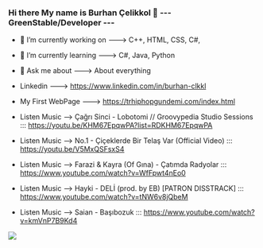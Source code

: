 ### Hi there My name is Burhan Çelikkol 👋      ---  GreenStable/Developer  ---

  - 🔭 I’m currently working on ---> C++, HTML, CSS, C#, 
  - 🌱 I’m currently learning   ---> C#, Java, Python
  - 💬 Ask me about             ---> About everything

  - Linkedin         ---> https://www.linkedin.com/in/burhan-clkkl
  - My First WebPage ---> https://trhiphopgundemi.com/index.html
 
  - Listen Music --> Çağrı Sinci - Lobotomi // Groovypedia Studio Sessions   ::: https://youtu.be/KHM67EpqwPA?list=RDKHM67EpqwPA
  - Listen Music --> No.1 - Çiçeklerde Bir Telaş Var (Official Video)        ::: https://youtu.be/V5MxQSFsxS4
  - Listen Music --> Farazi & Kayra (Of Gına) - Çatımda Radyolar             ::: https://www.youtube.com/watch?v=WfFpwt4nEo0
  - Listen Music --> Hayki - DELİ (prod. by EB) [PATRON DISSTRACK]           ::: https://www.youtube.com/watch?v=tNW6v8jQbeM
  - Listen Music --> Saian - Başıbozuk                                       ::: https://www.youtube.com/watch?v=kmVnP7B9Kd4

<img src="https://fantazya.org/wp-content/uploads/2016/01/eminem-gif">

